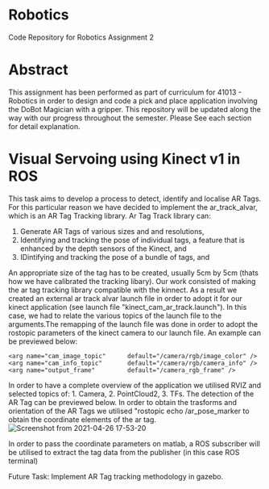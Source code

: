 # Robotics
Code Repository for Robotics Assignment 2

# Abstract
This assignment has been performed as part of curriculum for 41013 - Robotics in order to design and code a pick and place application involving the DoBot Magician with a gripper. This repository will be updated along the way with our progress throughout the semester.
Please See each section for detail explanation.

# Visual Servoing using Kinect v1 in ROS
This task aims to develop a process to detect, identify and localise AR Tags.
For this particular reason we have decided to implement the ar_track_alvar, which is an AR Tag Tracking library.
Ar Tag Track library can:
  1. Generate AR Tags of various sizes and and resolutions,
  2. Identifying and tracking the pose of individual tags, a feature that is enhanced by the depth sensors of the Kinect, and
  3. IDintifying and tracking the pose of a bundle of tags, and
 
 An appropriate size of the tag has to be created, usually 5cm by 5cm (thats how we have calibrated the tracking libary).
 Our work consisted of making the ar tag tracking library compatible with the kinnect. As a result we created an external ar track alvar launch file in order to adopt it for our kinect application (see launch file "kinect_cam_ar_track.launch"). In this case, we had to relate the various topics of the launch file to the arguments.The remapping of the launch file was done in order to adopt the rostopic parameters of the kinect camera to our launch file. An example can be previewed below:
 
    <arg name="cam_image_topic"      default="/camera/rgb/image_color" />
    <arg name="cam_info_topic"       default="/camera/rgb/camera_info" />
    <arg name="output_frame"         default="/camera_rgb_frame" />
    
  In order to have a complete overview of the application we utilised RVIZ and selected topics of: 1. Camera, 2. PointCloud2, 3. TFs.
  The detection of the AR Tag can be previewed below.
  In order to obtain the trasforms and orientation of the AR Tags we utilised "rostopic echo /ar_pose_marker to obtain the coordinate elements of the ar tag.
  ![Screenshot from 2021-04-26 17-53-20](https://user-images.githubusercontent.com/82622010/116048250-54b0d380-a6b8-11eb-9e0e-1f95ac59d215.png)
  
  In order to pass the coordinate parameters on matlab, a ROS subscriber will be utilised to extract the tag data from the publisher (in this case ROS terminal)
  
  Future Task: Implement AR Tag tracking methodology in gazebo.

